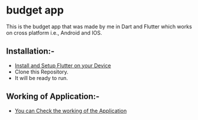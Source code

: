 # budget app
 
This is the budget app that was made by me in Dart and Flutter which works on cross platform i.e., Android and IOS. 

## Installation:- 
- [Install and Setup Flutter on your Device](https://flutter.dev/docs/get-started/install)
- Clone this Repository.
- It will be ready to run. 

## Working of Application:- 
- [You can Check the working of the Application](https://www.youtube.com/watch?v=XrhrmAEhy3M&ab_channel=DhruvinBhayani)
